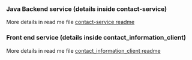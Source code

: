
### Java Backend service  (details inside contact-service)

More details in read me file [contact-service readme](https://github.com/yogiprogram/contact-manager/blob/master/contact-service/README.md)

### Front end service (details inside contact_information_client)

More details in read me file [contact_information_client readme](https://github.com/yogiprogram/contact-manager/blob/master/contact_information_client/README.md)
